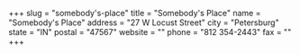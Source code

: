 +++
slug = "somebody's-place"
title = "Somebody's Place"
name = "Somebody's Place"
address = "27 W Locust Street"
city = "Petersburg"
state = "IN"
postal = "47567"
website = ""
phone = "812 354-2443"
fax = ""
+++
